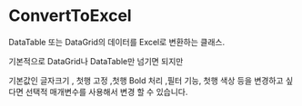 # ConvertToExcel
DataTable 또는 DataGrid의 데이터를 Excel로 변환하는 클래스.

기본적으로 DataGrid나 DataTable만 넘기면 되지만 

기본값인 글자크기 , 첫행 고정 ,첫행 Bold 처리 ,필터 기능, 첫행 색상 등을 변경하고 싶다면 
선택적 매개변수를 사용해서 변경 할 수 있습니다.
